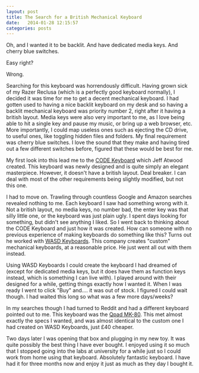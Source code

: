 ```yaml
---
layout: post
title: The Search for a British Mechanical Keyboard
date:   2014-01-28 12:15:57
categories: posts
---
```


Oh, and I wanted it to be backlit. And have dedicated media keys. And cherry blue switches. 

Easy right? 

Wrong. 

Searching for this keyboard was horrendously difficult. Having grown sick of my Razer Reclusa (which is a perfectly good keyboard normally), I decided it was time for me to get a decent mechanical keyboard. I had gotten used to having a nice backlit keyboard on my desk and so having a backlit mechanical keyboard was priority number 2, right after it having a british layout. Media keys were also very important to me, as I love being able to hit a single key and pause my music, or bring up a web browser, etc. More importantly, I could map useless ones such as ejecting the CD drive, to useful ones, like toggling hidden files and folders. My final requirement was cherry blue switches. I love the sound that they make and having tired out a few different switches before, figured that these would be best for me.

My first look into this lead me to the [CODE Keyboard](http://codekeyboards.com/) which Jeff Atwood created. This keyboard was newly designed and is quite simply an elegant masterpiece. However, it doesn't have a british layout. Deal breaker. I can deal with most of the other requirements being slightly modified, but not this one. 

I had to move on. Trawling through countless Google and Amazon searches revealed nothing to me. Each keyboard I saw had something wrong with it. Not a british layout, no media keys, no number bad, the enter key was that silly little one, or the keyboard was just plain ugly. I spent days looking for something, but didn't see anything I liked. So I went back to thinking about the CODE Keyboard and just how it was created. How can someone with no previous experience of making keyboards do something like this? Turns out he worked with [WASD Keyboards](http://www.wasdkeyboards.com). This company creates "custom" mechanical keyboards, at a reasonable price. He just went all out with them instead. 

Using WASD Keyboards I could create the keyboard I had dreamed of (except for dedicated media keys, but it does have them as function keys instead, which is something I can live with). I played around with their designed for a while, getting things exactly how I wanted it. When I was ready I went to click "Buy" and.... it was out of stock. I figured I could wait though. I had waited this long so what was a few more days/weeks? 

In my searches though I had turned to Reddit and had a different keyboard pointed out to me. This keyboard was the [Qpad MK-80](http://www.amazon.co.uk/gp/product/B005DTFDQE/ref=as_li_ss_tl?ie=UTF8&camp=1634&creative=19450&creativeASIN=B005DTFDQE&linkCode=as2&tag=myersio-21). This met almost exactly the specs I wanted, and was almost identical to the custom one I had created on WASD Keyboards, just £40 cheaper. 

Two days later I was opening that box and plugging in my new toy. It was quite possibly the best thing I have ever bought. I enjoyed using it so much that I stopped going into the labs at university for a while just so I could work from home using that keyboard. Absolutely fantastic keyboard. I have had it for three months now and enjoy it just as much as they day I bought it. 

<img src="http://ir-uk.amazon-adsystem.com/e/ir?t=myersio-21&l=as2&o=2&a=B005DTFDQE" width="1" height="1" border="0" alt="" style="border:none !important; margin:0px !important;" />